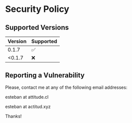 # Security Policy

## Supported Versions

| Version | Supported          |
| ------- | ------------------ |
| 0.1.7   | :white_check_mark: |
| <0.1.7  | :x:                |

## Reporting a Vulnerability

Please, contact me at any of the following email addresses:

esteban at attitude.cl

esteban at actitud.xyz

Thanks!
